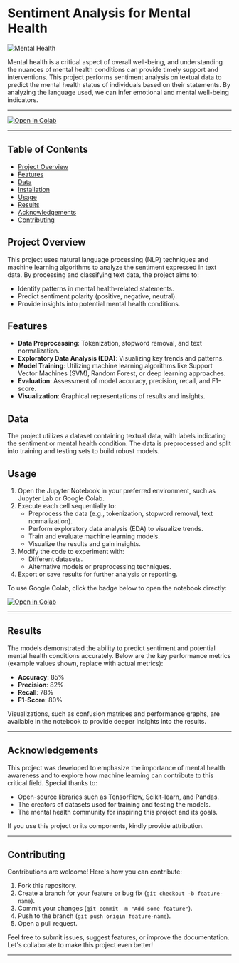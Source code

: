 # Sentiment Analysis for Mental Health

![Mental Health](https://images.inc.com/uploaded_files/image/1920x1080/shutterstock_619960997_360000.jpg)

Mental health is a critical aspect of overall well-being, and understanding the nuances of mental health conditions can provide timely support and interventions. This project performs sentiment analysis on textual data to predict the mental health status of individuals based on their statements. By analyzing the language used, we can infer emotional and mental well-being indicators.

---

<a href="https://colab.research.google.com/github/yourusername/Mental_Health_Sentiment_Analysis/blob/main/Mental_Health_Sentiment_Analysis.ipynb" target="_parent">
<img src="https://colab.research.google.com/assets/colab-badge.svg" alt="Open In Colab"/>
</a>

---

## Table of Contents

- [Project Overview](#project-overview)
- [Features](#features)
- [Data](#data)
- [Installation](#installation)
- [Usage](#usage)
- [Results](#results)
- [Acknowledgements](#acknowledgements)
- [Contributing](#contributing)

## Project Overview

This project uses natural language processing (NLP) techniques and machine learning algorithms to analyze the sentiment expressed in text data. By processing and classifying text data, the project aims to:
- Identify patterns in mental health-related statements.
- Predict sentiment polarity (positive, negative, neutral).
- Provide insights into potential mental health conditions.

## Features

- **Data Preprocessing**: Tokenization, stopword removal, and text normalization.
- **Exploratory Data Analysis (EDA)**: Visualizing key trends and patterns.
- **Model Training**: Utilizing machine learning algorithms like Support Vector Machines (SVM), Random Forest, or deep learning approaches.
- **Evaluation**: Assessment of model accuracy, precision, recall, and F1-score.
- **Visualization**: Graphical representations of results and insights.

## Data

The project utilizes a dataset containing textual data, with labels indicating the sentiment or mental health condition. The data is preprocessed and split into training and testing sets to build robust models.

## Usage

1. Open the Jupyter Notebook in your preferred environment, such as Jupyter Lab or Google Colab.
2. Execute each cell sequentially to:
   - Preprocess the data (e.g., tokenization, stopword removal, text normalization).
   - Perform exploratory data analysis (EDA) to visualize trends.
   - Train and evaluate machine learning models.
   - Visualize the results and gain insights.
3. Modify the code to experiment with:
   - Different datasets.
   - Alternative models or preprocessing techniques.
4. Export or save results for further analysis or reporting.

To use Google Colab, click the badge below to open the notebook directly:

[![Open in Colab](https://colab.research.google.com/assets/colab-badge.svg)](https://colab.research.google.com/github/yourusername/Mental_Health_Sentiment_Analysis/blob/main/Mental_Health_Sentiment_Analysis.ipynb)

---

## Results

The models demonstrated the ability to predict sentiment and potential mental health conditions accurately. Below are the key performance metrics (example values shown, replace with actual metrics):

- **Accuracy**: 85%
- **Precision**: 82%
- **Recall**: 78%
- **F1-Score**: 80%

Visualizations, such as confusion matrices and performance graphs, are available in the notebook to provide deeper insights into the results.

---

## Acknowledgements

This project was developed to emphasize the importance of mental health awareness and to explore how machine learning can contribute to this critical field. Special thanks to:

- Open-source libraries such as TensorFlow, Scikit-learn, and Pandas.
- The creators of datasets used for training and testing the models.
- The mental health community for inspiring this project and its goals.

If you use this project or its components, kindly provide attribution.

---

## Contributing

Contributions are welcome! Here's how you can contribute:

1. Fork this repository.
2. Create a branch for your feature or bug fix (`git checkout -b feature-name`).
3. Commit your changes (`git commit -m "Add some feature"`).
4. Push to the branch (`git push origin feature-name`).
5. Open a pull request.

Feel free to submit issues, suggest features, or improve the documentation. Let's collaborate to make this project even better!

---

